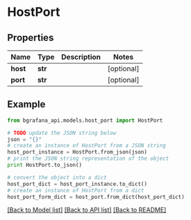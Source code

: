 # HostPort


## Properties
Name | Type | Description | Notes
------------ | ------------- | ------------- | -------------
**host** | **str** |  | [optional] 
**port** | **str** |  | [optional] 

## Example

```python
from bgrafana_api.models.host_port import HostPort

# TODO update the JSON string below
json = "{}"
# create an instance of HostPort from a JSON string
host_port_instance = HostPort.from_json(json)
# print the JSON string representation of the object
print HostPort.to_json()

# convert the object into a dict
host_port_dict = host_port_instance.to_dict()
# create an instance of HostPort from a dict
host_port_form_dict = host_port.from_dict(host_port_dict)
```
[[Back to Model list]](../README.md#documentation-for-models) [[Back to API list]](../README.md#documentation-for-api-endpoints) [[Back to README]](../README.md)


